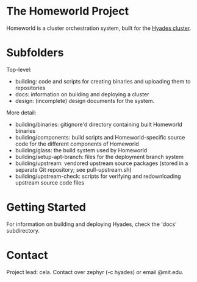 # The Homeworld Project

Homeworld is a cluster orchestration system, built for the [Hyades cluster](http://hyades.mit.edu/).

# Subfolders

Top-level:

 * building: code and scripts for creating binaries and uploading them to repositories
 * docs: information on building and deploying a cluster
 * design: (incomplete) design documents for the system.

More detail:

 * building/binaries: gitignore'd directory containing built Homeworld binaries
 * building/components: build scripts and Homeworld-specific source code for the different components of Homeworld
 * building/glass: the build system used by Homeworld
 * building/setup-apt-branch: files for the deployment branch system
 * building/upstream: vendored upstream source packages (stored in a separate Git repository; see pull-upstream.sh)
 * building/upstream-check: scripts for verifying and redownloading upstream source code files

# Getting Started

For information on building and deploying Hyades, check the 'docs' subdirectory.

# Contact

Project lead: cela. Contact over zephyr (-c hyades) or email @mit.edu.
